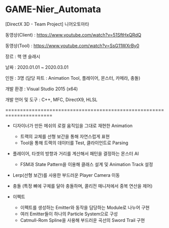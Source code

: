 # GAME-Nier_Automata
[DirectX 3D - Team Project] 니어오토마타

동영상(Client) : https://www.youtube.com/watch?v=51SftHxQRdQ

동영상(Tool) : https://www.youtube.com/watch?v=SsG11WXrBy0

장르 : 핵 앤 슬래시

날짜 : 2020.01.01 ~ 2020.03.01

인원 : 3명 (담당 파트 : Animation Tool, 플레이어, 몬스터, 카메라, 충돌)

개발 환경 : Visual Studio 2015 (x64)

개발 언어 및 도구 : C++, MFC, DirectX9, HLSL


======================================================================

* 디자이너가 만든 메쉬의 로컬 움직임을 그대로 재현한 Animation
  - 트랙의 교체를 선형 보간을 통해 자연스럽게 표현
  - Tool을 통해 트랙의 데이터를 Test, 클라이언트로 Parsing

* 플레이어, 타겟의 방향과 거리를 계산해서 패턴을 결정하는 몬스터 AI
  - FSM과 State Pattern을 이용해 클래스 설계 및 Animation Track 설정

* Lerp(선형 보간)를 사용한 부드러운 Player Camera 이동

* 충돌 (특정 뼈에 구체를 달아 충돌하며, 콜리전 매니저에서 중복 연산을 제어)

* 이펙트
  - 이펙트를 생성하는 Emitter와 동작을 담당하는 Module로 나누어 구현
  - 여러 Emitter들이 하나의 Particle System으로 구성
  - Catmull-Rom Spline을 사용해 부드러운 곡선의 Sword Trail 구현
